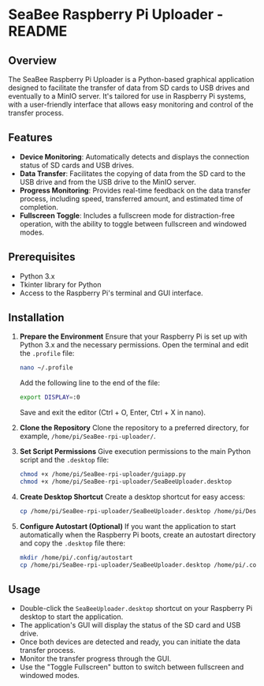 # SeaBee Raspberry Pi Uploader - README

## Overview
The SeaBee Raspberry Pi Uploader is a Python-based graphical application designed to facilitate the transfer of data from SD cards to USB drives and eventually to a MinIO server. It's tailored for use in Raspberry Pi systems, with a user-friendly interface that allows easy monitoring and control of the transfer process.

## Features
- **Device Monitoring**: Automatically detects and displays the connection status of SD cards and USB drives.
- **Data Transfer**: Facilitates the copying of data from the SD card to the USB drive and from the USB drive to the MinIO server.
- **Progress Monitoring**: Provides real-time feedback on the data transfer process, including speed, transferred amount, and estimated time of completion.
- **Fullscreen Toggle**: Includes a fullscreen mode for distraction-free operation, with the ability to toggle between fullscreen and windowed modes.

## Prerequisites
- Python 3.x
- Tkinter library for Python
- Access to the Raspberry Pi's terminal and GUI interface.

## Installation
1. **Prepare the Environment**
    Ensure that your Raspberry Pi is set up with Python 3.x and the necessary permissions. Open the terminal and edit the `.profile` file:

    ```bash
    nano ~/.profile
    ```

    Add the following line to the end of the file:

    ```bash
    export DISPLAY=:0
    ```

    Save and exit the editor (Ctrl + O, Enter, Ctrl + X in nano).

2. **Clone the Repository**
    Clone the repository to a preferred directory, for example, `/home/pi/SeaBee-rpi-uploader/`.

3. **Set Script Permissions**
    Give execution permissions to the main Python script and the `.desktop` file:

    ```bash
    chmod +x /home/pi/SeaBee-rpi-uploader/guiapp.py
    chmod +x /home/pi/SeaBee-rpi-uploader/SeaBeeUploader.desktop
    ```

4. **Create Desktop Shortcut**
    Create a desktop shortcut for easy access:

    ```bash
    cp /home/pi/SeaBee-rpi-uploader/SeaBeeUploader.desktop /home/pi/Desktop/SeaBeeUploader.desktop
    ```

5. **Configure Autostart (Optional)**
    If you want the application to start automatically when the Raspberry Pi boots, create an autostart directory and copy the `.desktop` file there:

    ```bash
    mkdir /home/pi/.config/autostart
    cp /home/pi/SeaBee-rpi-uploader/SeaBeeUploader.desktop /home/pi/.config/autostart/SeaBeeUploader.desktop
    ```

## Usage
- Double-click the `SeaBeeUploader.desktop` shortcut on your Raspberry Pi desktop to start the application.
- The application's GUI will display the status of the SD card and USB drive.
- Once both devices are detected and ready, you can initiate the data transfer process.
- Monitor the transfer progress through the GUI.
- Use the "Toggle Fullscreen" button to switch between fullscreen and windowed modes.
